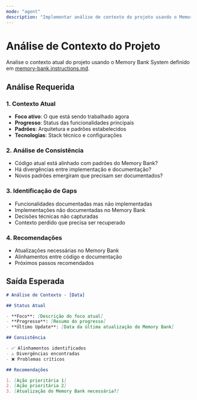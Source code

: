 ```yaml
---
mode: "agent"
description: "Implementar análise de contexto do projeto usando o Memory Bank System."
---
```


# Análise de Contexto do Projeto

Analise o contexto atual do projeto usando o Memory Bank System definido em [memory-bank.instructions.md](../instructions/memory-bank.instructions.md).

## Análise Requerida

### 1. Contexto Atual

- **Foco ativo**: O que está sendo trabalhado agora
- **Progresso**: Status das funcionalidades principais
- **Padrões**: Arquitetura e padrões estabelecidos
- **Tecnologias**: Stack técnico e configurações

### 2. Análise de Consistência

- Código atual está alinhado com padrões do Memory Bank?
- Há divergências entre implementação e documentação?
- Novos padrões emergiram que precisam ser documentados?

### 3. Identificação de Gaps

- Funcionalidades documentadas mas não implementadas
- Implementações não documentadas no Memory Bank
- Decisões técnicas não capturadas
- Contexto perdido que precisa ser recuperado

### 4. Recomendações

- Atualizações necessárias no Memory Bank
- Alinhamentos entre código e documentação
- Próximos passos recomendados

## Saída Esperada

```markdown
# Análise de Contexto - [Data]

## Status Atual

- **Foco**: [Descrição do foco atual]
- **Progresso**: [Resumo do progresso]
- **Último Update**: [Data da última atualização do Memory Bank]

## Consistência

- ✅ Alinhamentos identificados
- ⚠️ Divergências encontradas
- ❌ Problemas críticos

## Recomendações

1. [Ação prioritária 1]
2. [Ação prioritária 2]
3. [Atualização do Memory Bank necessária?]
```
